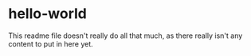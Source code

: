 # hello-world
This readme file doesn't really do all that much, as there really isn't any content to put in here yet.
